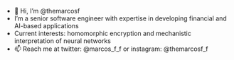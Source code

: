 - 👋 Hi, I’m @themarcosf
- I’m a senior software engineer with expertise in developing financial and AI-based applications
- Current interests: homomorphic encryption and mechanistic interpretation of neural networks
- 📫 Reach me at twitter: @marcos_f_f or instagram: @themarcosf_f
